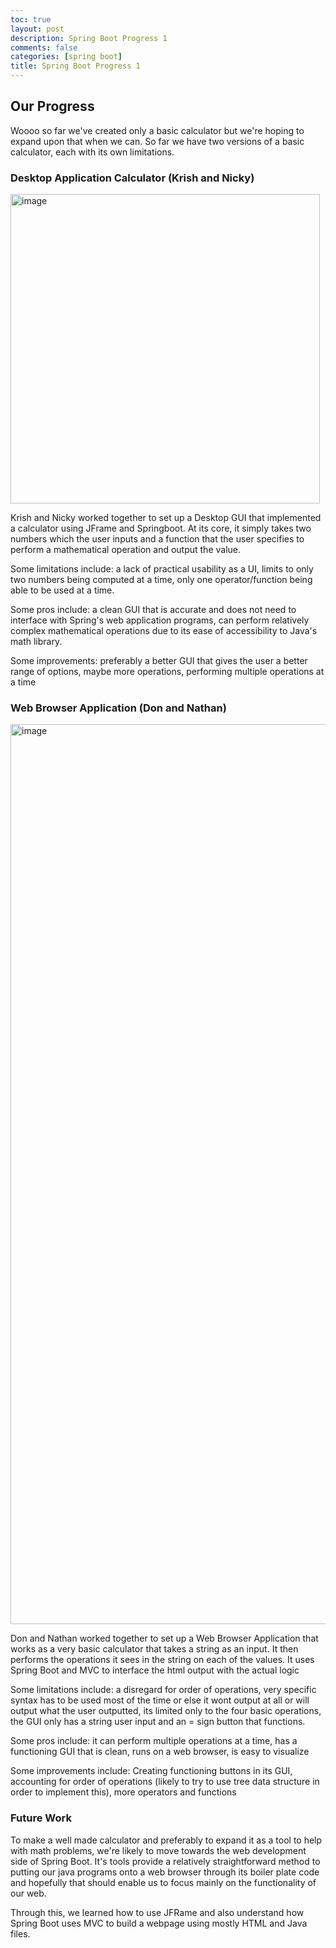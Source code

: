 ```yaml
---
toc: true
layout: post
description: Spring Boot Progress 1
comments: false
categories: [spring boot]
title: Spring Boot Progress 1
---
```


## Our Progress

Woooo so far we've created only a basic calculator but we're hoping to expand upon that when we can. So far we have two versions of a basic calculator, each with its own limitations.

### Desktop Application Calculator (Krish and Nicky)

<img width="495" alt="image" src="https://user-images.githubusercontent.com/75715248/188583403-d22f1fd1-2c42-4cca-b27b-a6dd0ec2da03.png">

Krish and Nicky worked together to set up a Desktop GUI that implemented a calculator using JFrame and Springboot. At its core, it simply takes two numbers which the user inputs and a function that the user specifies to perform a mathematical operation and output the value.

Some limitations include: a lack of practical usability as a UI, limits to only two numbers being computed at a time, only one operator/function being able to be used at a time.

Some pros include: a clean GUI that is accurate and does not need to interface with Spring's web application programs, can perform relatively complex mathematical operations due to its ease of accessibility to Java's math library.

Some improvements: preferably a better GUI that gives the user a better range of options, maybe more operations, performing multiple operations at a time

### Web Browser Application (Don and Nathan)

<img width="1440" alt="image" src="https://user-images.githubusercontent.com/75715248/188583668-d4d07a5f-70f1-46bc-9a99-e211d673e2e6.png">

Don and Nathan worked together to set up a Web Browser Application that works as a very basic calculator that takes a string as an input. It then performs the operations it sees in the string on each of the values. It uses Spring Boot and MVC to interface the html output with the actual logic

Some limitations include: a disregard for order of operations, very specific syntax has to be used most of the time or else it wont output at all or will output what the user outputted, its limited only to the four basic operations, the GUI only has a string user input and an = sign button that functions.

Some pros include: it can perform multiple operations at a time, has a functioning GUI that is clean, runs on a web browser, is easy to visualize

Some improvements include: Creating functioning buttons in its GUI, accounting for order of operations (likely to try to use tree data structure in order to implement this), more operators and functions

### Future Work

To make a well made calculator and preferably to expand it as a tool to help with math problems, we're likely to move towards the web development side of Spring Boot. It's tools provide a relatively straightforward method to putting our java programs onto a web browser through its boiler plate code and hopefully that should enable us to focus mainly on the functionality of our web.

Through this, we learned how to use JFRame and also understand how Spring Boot uses MVC to build a webpage using mostly HTML and Java files.
